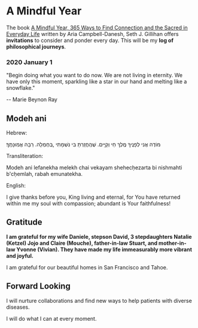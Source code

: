 # A Mindful Year

The book [A Mindful Year, 365 Ways to Find Connection and the Sacred in Everyday Life](https://play.google.com/books/reader?id=PG6IDwAAQBAJ&hl=en&pg=GBS.PP13.w.0.0.220.0.1) written by Aria Campbell-Danesh, Seth J. Gillihan offers **invitations** to consider and ponder every day. This will be my **log of philosophical journeys**.

### 2020 January 1

"Begin doing what you want to do now. We are not living in eternity. We have only this moment, sparkling like a star in our hand and melting like a snowflake."

-- Marie Beynon Ray

## Modeh ani

Hebrew:

מוֹדֶה אֲנִי לְפָנֶֽיךָ מֶֽלֶךְ חַי וְקַיָּים. שֶׁהֶֽחֱזַֽרְתָּ בִּי נִשְׁמָתִי ,בְּחֶמְלָה. רַבָּה אֱמֽוּנָתֶֽךָ׃


Transliteration:

Modeh ani lefanekha melekh chai vekayam shehecḥezarta bi nishmahti b'cḥemlah, rabah emunatekha.


English:

I give thanks before you, King living and eternal, for You have returned within me my soul with compassion; abundant is Your faithfulness!


## Gratitude

**I am grateful for my wife Daniele, stepson David, 3 stepdaughters Natalie (Ketzel) Jojo and Claire (Mouche), father-in-law Stuart, and mother-in-law Yvonne (Vivian). They have made my life immeasurably more vibrant and joyful.**

I am grateful for our beautiful homes in San Francisco and Tahoe.


## Forward Looking

I will nurture collaborations and find new ways to help patients with diverse diseases.

I will do what I can at every moment.
